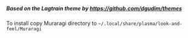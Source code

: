 ##### Based on the Lagtrain theme by https://github.com/dgudim/themes

To install copy Muraragi directory to `~/.local/share/plasma/look-and-feel/Muraragi`
